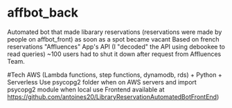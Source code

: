 # affbot_back
Automated bot that made libarary reservations (reservations were made by people on affbot_front) as soon as a spot became vacant
Based on french reservations "Affluences" App's API (I "decoded" the API using debookee to read queries)
~100 users 
had to shut it down after request from Affluences Team.

#Tech
AWS (Lambda functions, step functions, dynamodb, rds) + Python + Serverless
Use psycopg2 folder when on AWS servers and import psycopg2 module when local use
Frontend available at https://github.com/antoines20/LibraryReservationAutomatedBotFrontEnd)
